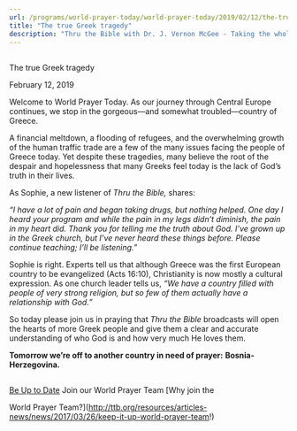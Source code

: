 ```yaml
---
url: /programs/world-prayer-today/world-prayer-today/2019/02/12/the-true-greek-tragedy
title: "The true Greek tragedy"
description: "Thru the Bible with Dr. J. Vernon McGee - Taking the whole Word to the whole world"
---
```







## 
 The true Greek tragedy


February 12, 2019




Welcome to World Prayer Today. As our journey through Central Europe continues, we stop in the gorgeous—and somewhat troubled—country of Greece.


A financial meltdown, a flooding of refugees, and the overwhelming growth of the human traffic trade are a few of the many issues facing the people of Greece today. Yet despite these tragedies, many believe the root of the despair and hopelessness that many Greeks feel today is the lack of God’s truth in their lives.


As Sophie, a new listener of *Thru the Bible,* shares:


*“I have a lot of pain and began taking drugs, but nothing helped. One day I heard your program and while the pain in my legs didn’t diminish, the pain in my heart did. Thank you for telling me the truth about God. I’ve grown up in the Greek church, but I’ve never heard these things before. Please continue teaching; I’ll be listening.”*


Sophie is right. Experts tell us that although Greece was the first European country to be evangelized (Acts 16:10), Christianity is now mostly a cultural expression. As one church leader tells us, *“We have a country filled with people of very strong religion, but so few of them actually have a relationship with God.”*


So today please join us in praying that *Thru the Bible* broadcasts will open the hearts of more Greek people and give them a clear and accurate understanding of who God is and how very much He loves them.


**Tomorrow we’re off to another country in need of prayer:** **Bosnia-Herzegovina.**







## 




[Be Up to Date](http://feeds.feedburner.com/WorldPrayerToday "World Prayer Today RSS Feed")
Join our World Prayer Team
[Why join the  

World Prayer Team?](http://ttb.org/resources/articles-news/news/2017/03/26/keep-it-up-world-prayer-team!)




